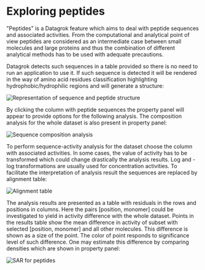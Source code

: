 <!-- TITLE: Peptide sequences -->
<!-- SUBTITLE: -->

# Exploring peptides

"Peptides" is a Datagrok feature which aims to deal with peptide sequences and associated activities. From the
computational and analytical point of view peptides are considered as an intermediate case between small molecules and
large proteins and thus the combination of different analytical methods has to be used with adequate precautions.

Datagrok detects such sequences in a table provided so there is no need to run an application to use it. If such
sequence is detected it will be rendered in the way of amino acid residues classification highlighting
hydrophobic/hydrophilic regions and will generate a structure:

![](../../uploads/peptides/Peptides_1.bmp "Representation of sequence and peptide structure")

By clicking the column with peptide sequences the property panel will appear to provide options for the following
analysis. The composition analysis for the whole dataset is also present in property panel:

![](../../uploads/peptides/Peptides_2.bmp "Sequence composition analysis")

To perform sequence-activity analysis for the dataset choose the column with associated activities. In some cases, the
value of activity has to be transformed which could change drastically the analysis results. Log and -log
transformations are usually used for concentration activities. To facilitate the interpretation of analysis result the
sequences are replaced by alignment table:

![](../../uploads/peptides/Peptides_3.bmp "Alignment table")

The analysis results are presented as a table with residuals in the rows and positions in columns. Here the
pairs [position, monomer] could be investigated to yield in activity difference with the whole dataset. Points in the
results table show the mean difference in activity of subset with selected [position, monomer] and all other molecules.
This difference is shown as a size of the point. The color of point responds to significance level of such difference.
One may estimate this difference by comparing densities which are shown in property panel:

![](../../uploads/peptides/Peptides_4.bmp "SAR for peptides")
